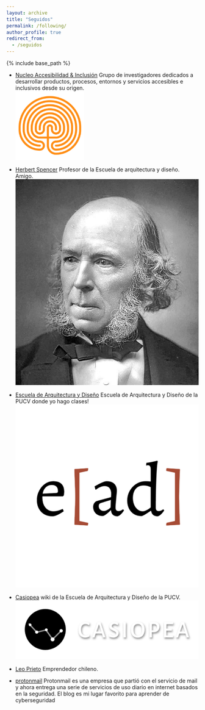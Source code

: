 ```yaml
---
layout: archive
title: "Seguidos"
permalink: /following/
author_profile: true
redirect_from:
  - /seguidos
---
```


{% include base_path %}


* [Nucleo Accesibilidad & Inclusión](http://accesibilidad-inclusion.cl "Nucleo")
  Grupo de investigadores dedicados a desarrollar productos, procesos, entornos y servicios accesibles e inclusivos desde su origen.
  <br/><img src='/images/NAI.png'>
  
* [Herbert Spencer](https://www.herbertspencer.net "Herbert")
  Profesor de la Escuela de arquitectura y diseño. Amigo.
  <br/><img src='/images/herbert.jpg'>

* [Escuela de Arquitectura y Diseño](https://www.ead.pucv.cl "la wiki")
  Escuela de Arquitectura y Diseño de la PUCV donde yo hago clases!
  <br/><img src='/images/ead.png'>

* [Casiopea](https://wiki.ead.pucv.cl/Casiopea "la wiki")
  wiki de la Escuela de Arquitectura y Diseño de la PUCV.
  <br/><img src='/images/casiopea-header.png'>
    
* [Leo Prieto](https://leo.prie.to)
  Emprendedor chileno. 

* [protonmail](https://protonmail.com/blog/ "protonmail")
  Protonmail es una empresa que partió con el servicio de mail y ahora entrega una serie de servicios de uso diario en internet basados en la     seguridad. El blog es mi lugar favorito para aprender de cyberseguridad
  
  
